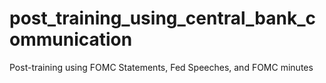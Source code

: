 # post_training_using_central_bank_communication
Post-training using FOMC Statements, Fed Speeches, and FOMC minutes

